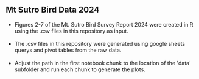 ## Mt Sutro Bird Data 2024
<ul>
  <li> Figures 2-7 of the Mt. Sutro Bird Survey Report 2024 were created in R using the .csv files in this repository as input.</li> <br>
  <li> The .csv files in this repository were generated using google sheets querys and pivot tables from the raw data.</li> <br>
  <li> Adjust the path in the first notebook chunk to the location of the 'data' subfolder and run each chunk to generate the plots.</li> <br>
</ul>
